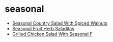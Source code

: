 # seasonal

 * [Seasonal Country Salad With Spiced Walnuts](../index/s/seasonal-country-salad-with-spiced-walnuts-234558.json)
 * [Seasonal Fruit Herb Saladitas](../index/s/seasonal-fruit-herb-saladitas-51196810.json)
 * [Grilled Chicken Salad With Seasonal F](../index/g/grilled-chicken-salad-with-seasonal-f.json)
